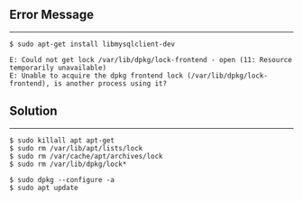 ## Error Message

---

```shell
$ sudo apt-get install libmysqlclient-dev

E: Could not get lock /var/lib/dpkg/lock-frontend - open (11: Resource temporarily unavailable)
E: Unable to acquire the dpkg frontend lock (/var/lib/dpkg/lock-frontend), is another process using it?
```

## Solution

---

```shell
$ sudo killall apt apt-get
$ sudo rm /var/lib/apt/lists/lock
$ sudo rm /var/cache/apt/archives/lock
$ sudo rm /var/lib/dpkg/lock*
```

```shell
$ sudo dpkg --configure -a
$ sudo apt update
```
